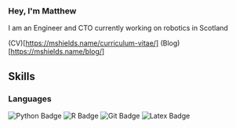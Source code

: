 ### Hey, I'm Matthew

I am an Engineer and CTO currently working on robotics in Scotland

(CV)[https://mshields.name/curriculum-vitae/]
(Blog)[https://mshields.name/blog/]

## Skills
### Languages
![Python Badge](https://img.shields.io/badge/-Python-blue?style=flat&logo=Python&logoColor=white)
![R Badge](https://img.shields.io/badge/-R-blue?style=flat&logo=R&logoColor=white)
![Git Badge](https://img.shields.io/badge/-Git-blue?style=flat&logo=Git&logoColor=white)
![Latex Badge](https://img.shields.io/badge/-Latex-blue?style=flat&logo=latex&logoColor=white)

<!--
https://github.com/mawady/mawady/blob/main/README.md
-->

<!--
**MShields1986/MShields1986** is a ✨ _special_ ✨ repository because its `README.md` (this file) appears on your GitHub profile.

Here are some ideas to get you started:

- 🔭 I’m currently working on ...
- 🌱 I’m currently learning ...
- 👯 I’m looking to collaborate on ...
- 🤔 I’m looking for help with ...
- 💬 Ask me about ...
- 📫 How to reach me: ...
- 😄 Pronouns: ...
- ⚡ Fun fact: ...
-->

